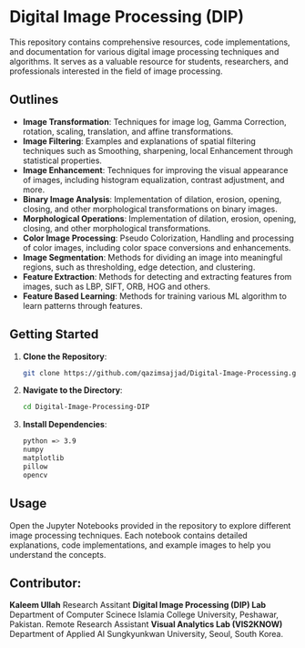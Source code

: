 # Digital Image Processing (DIP)

This repository contains comprehensive resources, code implementations, and documentation for various digital image processing techniques and algorithms. It serves as a valuable resource for students, researchers, and professionals interested in the field of image processing.

## Outlines

- **Image Transformation**: Techniques for image log, Gamma Correction, rotation, scaling, translation, and affine transformations.
- **Image Filtering**: Examples and explanations of spatial filtering techniques such as Smoothing, sharpening, local Enhancement through statistical properties.
- **Image Enhancement**: Techniques for improving the visual appearance of images, including histogram equalization, contrast adjustment, and more.
- **Binary Image Analysis**: Implementation of dilation, erosion, opening, closing, and other morphological transformations on binary images.
- **Morphological Operations**: Implementation of dilation, erosion, opening, closing, and other morphological transformations.
- **Color Image Processing**: Pseudo Colorization, Handling and processing of color images, including color space conversions and enhancements.
- **Image Segmentation**: Methods for dividing an image into meaningful regions, such as thresholding, edge detection, and clustering.
- **Feature Extraction**: Methods for detecting and extracting features from images, such as LBP, SIFT, ORB, HOG and others.
- **Feature Based Learning**: Methods for training various ML algorithm to learn patterns through features.

## Getting Started

1. **Clone the Repository**:
    ```sh
    git clone https://github.com/qazimsajjad/Digital-Image-Processing.git
    ```
2. **Navigate to the Directory**:
    ```sh
    cd Digital-Image-Processing-DIP
    ```
3. **Install Dependencies**:
    ```sh
    python => 3.9
    numpy
    matplotlib
    pillow
    opencv
    ```

## Usage

Open the Jupyter Notebooks provided in the repository to explore different image processing techniques. Each notebook contains detailed explanations, code implementations, and example images to help you understand the concepts.

## Contributor:

**Kaleem Ullah**
Research Assitant **Digital Image Processing (DIP) Lab** Department of Computer Scinece Islamia College University, Peshawar, Pakistan.
Remote Research Assistant **Visual Analytics Lab (VIS2KNOW)** Department of Applied AI Sungkyunkwan University, Seoul, South Korea.
